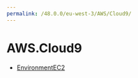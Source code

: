 ```yaml
---
permalink: /48.0.0/eu-west-3/AWS/Cloud9/
---
```


# AWS.Cloud9



* [EnvironmentEC2](EnvironmentEC2.md)